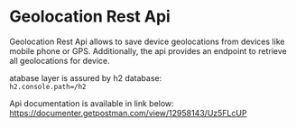 # Geolocation Rest Api
Geolocation Rest Api allows to save device geolocations from devices like mobile phone or GPS. Additionally,
the api provides an endpoint to retrieve all geolocations for device.

atabase layer is assured by h2 database:  
`h2.console.path=/h2`

Api documentation is available in link below:</br>
https://documenter.getpostman.com/view/12958143/Uz5FLcUP